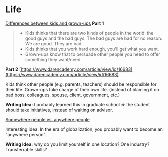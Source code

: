 # Life

[Differences between kids and grown-ups](https://www.darencademy.com/article/view/id/16678) **Part 1**

> * Kids thinks that there are two kinds of people in the world: the good guys and the bad guys. The bad guys are bad for no reason. We are good. They are bad.
> * Kids thinks that you work hard enough, you'll get what you want.
> * Grown-ups know that to persuade other people you need to offer something they want/need.

**Part 2** [https://www.darencademy.com/article/view/id/16683](https://www.darencademy.com/article/view/id/16683)

Kids think other people \(e.g. parents, teachers\) should be responsible for their life. Grown-ups take charge of their own life. \(instead of blaming it on bad boss, colleagues, spouse, client, government, etc.\)

**Writing Idea:** I probably learned this in graduate school =&gt; the student should take initiatives, instead of waiting on advisor.

[Somewhere people vs. anywhere people](https://www.zhihu.com/question/379923494/answer/1114344319)

Interesting idea. In the era of globalization, you probably want to become an "anywhere person".

**Writing Idea:** why do you limit yourself in one location? One industry? Transferrable skills?

